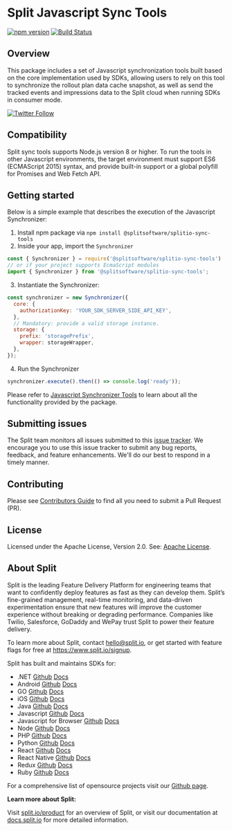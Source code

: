 # Split Javascript Sync Tools

[![npm version](https://badge.fury.io/js/%40splitsoftware%2Fsplitio-sync-tools.svg)](https://badge.fury.io/js/%40splitsoftware%2Fsplitio-sync-tools) [![Build Status](https://github.com/splitio/javascript-sync-tools/actions/workflows/ci.yml/badge.svg)](https://github.com/splitio/javascript-sync-tools/actions/workflows/ci.yml)

## Overview
This package includes a set of Javascript synchronization tools built based on the core implementation used by SDKs, allowing users to rely on this tool to synchronize the rollout plan data cache snapshot, as well as send the tracked events and impressions data to the Split cloud when running SDKs in consumer mode.

[![Twitter Follow](https://img.shields.io/twitter/follow/splitsoftware.svg?style=social&label=Follow&maxAge=1529000)](https://twitter.com/intent/follow?screen_name=splitsoftware)

## Compatibility
Split sync tools supports Node.js version 8 or higher. To run the tools in other Javascript environments, the target environment must support ES6 (ECMAScript 2015) syntax, and provide built-in support or a global polyfill for Promises and Web Fetch API.

## Getting started
Below is a simple example that describes the execution of the Javascript Synchronizer:

1. Install npm package via `npm install @splitsoftware/splitio-sync-tools`
2. Inside your app, import the `Synchronizer`

```javascript
const { Synchronizer } = require('@splitsoftware/splitio-sync-tools')
// or if your project supports EcmaScript modules
import { Synchronizer } from '@splitsoftware/splitio-sync-tools';
```

3. Instantiate the Synchronizer:

```javascript
const synchronizer = new Synchronizer({
  core: {
    authorizationKey: 'YOUR_SDK_SERVER_SIDE_API_KEY',
  },
  // Mandatory: provide a valid storage instance.
  storage: {
    prefix: 'storagePrefix',
    wrapper: storageWrapper,
  },
});
```

4. Run the Synchronizer

```javascript
synchronizer.execute().then(() => console.log('ready'));
```

Please refer to [Javascript Synchronizer Tools](https://help.split.io/hc/en-us/articles/4421513571469-Split-JavaScript-synchronizer-tools) to learn about all the functionality provided by the package.

## Submitting issues
The Split team monitors all issues submitted to this [issue tracker](https://github.com/splitio/javascript-sync-tools/issues). We encourage you to use this issue tracker to submit any bug reports, feedback, and feature enhancements. We'll do our best to respond in a timely manner.

## Contributing
Please see [Contributors Guide](CONTRIBUTORS-GUIDE.md) to find all you need to submit a Pull Request (PR).

## License
Licensed under the Apache License, Version 2.0. See: [Apache License](http://www.apache.org/licenses/).

## About Split

Split is the leading Feature Delivery Platform for engineering teams that want to confidently deploy features as fast as they can develop them. Split’s fine-grained management, real-time monitoring, and data-driven experimentation ensure that new features will improve the customer experience without breaking or degrading performance. Companies like Twilio, Salesforce, GoDaddy and WePay trust Split to power their feature delivery.

To learn more about Split, contact hello@split.io, or get started with feature flags for free at https://www.split.io/signup.

Split has built and maintains SDKs for:

* .NET [Github](https://github.com/splitio/dotnet-client) [Docs](https://help.split.io/hc/en-us/articles/360020240172--NET-SDK)
* Android [Github](https://github.com/splitio/android-client) [Docs](https://help.split.io/hc/en-us/articles/360020343291-Android-SDK)
* GO [Github](https://github.com/splitio/go-client) [Docs](https://help.split.io/hc/en-us/articles/360020093652-Go-SDK)
* iOS [Github](https://github.com/splitio/ios-client) [Docs](https://help.split.io/hc/en-us/articles/360020401491-iOS-SDK)
* Java [Github](https://github.com/splitio/java-client) [Docs](https://help.split.io/hc/en-us/articles/360020405151-Java-SDK)
* Javascript [Github](https://github.com/splitio/javascript-client) [Docs](https://help.split.io/hc/en-us/articles/360020448791-JavaScript-SDK)
* Javascript for Browser [Github](https://github.com/splitio/javascript-browser-client) [Docs](https://help.split.io/hc/en-us/articles/360058730852-Browser-SDK)
* Node [Github](https://github.com/splitio/javascript-client) [Docs](https://help.split.io/hc/en-us/articles/360020564931-Node-js-SDK)
* PHP [Github](https://github.com/splitio/php-client) [Docs](https://help.split.io/hc/en-us/articles/360020350372-PHP-SDK)
* Python [Github](https://github.com/splitio/python-client) [Docs](https://help.split.io/hc/en-us/articles/360020359652-Python-SDK)
* React [Github](https://github.com/splitio/react-client) [Docs](https://help.split.io/hc/en-us/articles/360038825091-React-SDK)
* React Native [Github](https://github.com/splitio/react-native-client) [Docs](https://help.split.io/hc/en-us/articles/4406066357901-React-Native-SDK)
* Redux [Github](https://github.com/splitio/redux-client) [Docs](https://help.split.io/hc/en-us/articles/360038851551-Redux-SDK)
* Ruby [Github](https://github.com/splitio/ruby-client) [Docs](https://help.split.io/hc/en-us/articles/360020673251-Ruby-SDK)

For a comprehensive list of opensource projects visit our [Github page](https://github.com/splitio?utf8=%E2%9C%93&query=%20only%3Apublic%20).

**Learn more about Split:**

Visit [split.io/product](https://www.split.io/product) for an overview of Split, or visit our documentation at [docs.split.io](https://help.split.io/hc/en-us) for more detailed information.

